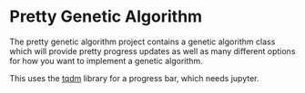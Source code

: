 # Pretty Genetic Algorithm

The pretty genetic algorithm project contains a genetic algorithm class which will provide pretty progress updates as well as many different options for how you want to implement a genetic algorithm.

This uses the [tqdm](https://github.com/tqdm/tqdm) library for a progress bar, which needs jupyter.
